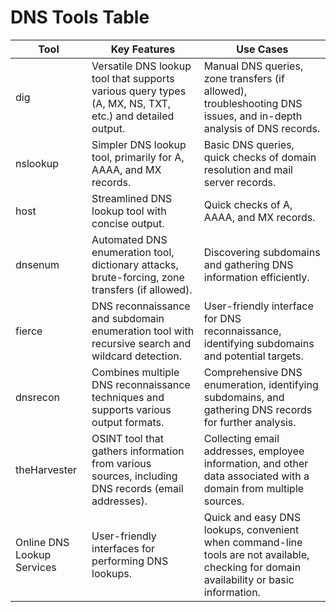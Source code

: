 # DNS Tools Table

| Tool | Key Features | Use Cases |
|------|---------------|-----------|
| dig | Versatile DNS lookup tool that supports various query types (A, MX, NS, TXT, etc.) and detailed output. | Manual DNS queries, zone transfers (if allowed), troubleshooting DNS issues, and in-depth analysis of DNS records. |
| nslookup | Simpler DNS lookup tool, primarily for A, AAAA, and MX records. | Basic DNS queries, quick checks of domain resolution and mail server records. |
| host | Streamlined DNS lookup tool with concise output. | Quick checks of A, AAAA, and MX records. |
| dnsenum | Automated DNS enumeration tool, dictionary attacks, brute-forcing, zone transfers (if allowed). | Discovering subdomains and gathering DNS information efficiently. |
| fierce | DNS reconnaissance and subdomain enumeration tool with recursive search and wildcard detection. | User-friendly interface for DNS reconnaissance, identifying subdomains and potential targets. |
| dnsrecon | Combines multiple DNS reconnaissance techniques and supports various output formats. | Comprehensive DNS enumeration, identifying subdomains, and gathering DNS records for further analysis. |
| theHarvester | OSINT tool that gathers information from various sources, including DNS records (email addresses). | Collecting email addresses, employee information, and other data associated with a domain from multiple sources. |
| Online DNS Lookup Services | User-friendly interfaces for performing DNS lookups. | Quick and easy DNS lookups, convenient when command-line tools are not available, checking for domain availability or basic information. |
